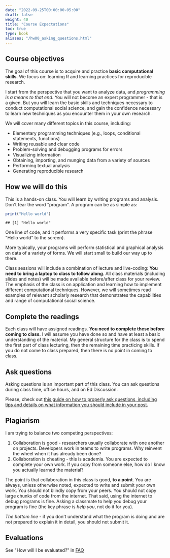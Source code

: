 ```yaml
---
date: "2022-09-25T00:00:00-05:00"
draft: false
weight: 40
title: "Course Expectations"
toc: true
type: book
aliases: "/hw00_asking_questions.html"
---
```




## Course objectives

The goal of this course is to acquire and practice **basic computational skills**. We focus on: learning R and learning practices for reproducible research. 

I start from the perspective that you want to analyze data, and *programming is a means to that end*. You will not become an expert programmer - that is a given. But you will learn the basic skills and techniques necessary to conduct computational social science, and gain the confidence necessary to learn new techniques as you encounter them in your own research.

We will cover many different topics in this course, including:

* Elementary programming techniques (e.g., loops, conditional statements, functions)
* Writing reusable and clear code
* Problem-solving and debugging programs for errors
* Visualizing information
* Obtaining, importing, and munging data from a variety of sources
* Performing textual analysis
* Generating reproducible research

## How we will do this

<!--
{{% callout note %}}
Teach a (wo)man to fish
{{% /callout %}}
-->

This is a hands-on class. You will learn by writing programs and analysis. Don't fear the word "program". A program can be as simple as:


```r
print("Hello world")
```

```
## [1] "Hello world"
```

One line of code, and it performs a very specific task (print the phrase "Hello world" to the screen).

More typically, your programs will perform statistical and graphical analysis on data of a variety of forms. We will start small to build our way up to there.

Class sessions will include a combination of lecture and live-coding: **You need to bring a laptop to class to follow along**. All class materials (including slides and notes) will be made available before/after class for your review. The emphasis of the class is on application and learning how to implement different computational techniques. However, we will sometimes read examples of relevant scholarly research that demonstrates the capabilities and range of computational social science.

## Complete the readings

Each class will have assigned readings. **You need to complete these before coming to class.** I will assume you have done so and have at least a basic understanding of the material. My general structure for the class is to spend the first part of class lecturing, then the remaining time practicing skills. If you do not come to class prepared, then there is no point in coming to class.

## Ask questions

Asking questions is an important part of this class. You can ask questions during class time, office hours, and on Ed Discussion. 

Please, check out [this guide on how to properly ask questions, including tips and details on what information you should include in your post](/faq/asking-questions/).

## Plagiarism

I am trying to balance two competing perspectives:

1. Collaboration is good - researchers usually collaborate with one another on projects. Developers work in teams to write programs. Why reinvent the wheel when it has already been done?
1. Collaboration is cheating - this is academia. You are expected to complete your own work. If you copy from someone else, how do I know you actually learned the material?

The point is that collaboration in this class is good, **to a point**. You are always, unless otherwise noted, expected to write and submit your own work. You should not blindly copy from your peers. You should not copy large chunks of code from the internet. That said, using the internet to debug programs is fine. Asking a classmate to help you debug your program is fine (the key phrase is *help you*, not do it for you).

*The bottom line* - if you don't understand what the program is doing and are not prepared to explain it in detail, you should not submit it.

## Evaluations

See "How will I be evaluated?" in [FAQ](/faq/)

<!--
You will complete a series of programming assignments throughout the quarter linked to class materials. Assignments will initially come with starter code, or an initial version of the program where you need to fill in the blanks to make it work. As the quarter moves on and your skills become more developed, less help upfront will be provided. Each assignment will be evaluated by myself or a TA.

Each assignment will be evaluated by myself or a TA, as well as by *two peers*. Peer review is a crucial element to this course, in that by [eating each other's dog food](https://en.wikipedia.org/wiki/Eating_your_own_dog_food) you will learn to read, debug, and reproduce code and analysis. And while I and the TAs are competent users in R, your classmates are not - so make sure your code is [well-documented](#documentation) so that others with basic knowledge of programming and R can follow along and reuse your code. Be sure to read the instructions for [peer review](/faq/peer-evaluations/) so you know how to provide useful feedback.
-->
